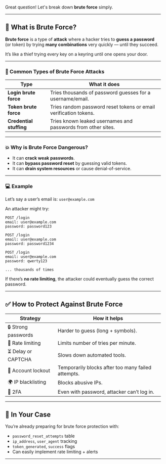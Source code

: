 Great question! Let's break down **brute force** simply.

---

## 🛑 What is Brute Force?

**Brute force** is a type of **attack** where a hacker tries to **guess a password** (or token) by trying **many combinations** very quickly — until they succeed.

It’s like a thief trying every key on a keyring until one opens your door.

---

### 🔐 Common Types of Brute Force Attacks

| Type                    | What it does                                                     |
| ----------------------- | ---------------------------------------------------------------- |
| **Login brute force**   | Tries thousands of password guesses for a username/email.        |
| **Token brute force**   | Tries random password reset tokens or email verification tokens. |
| **Credential stuffing** | Tries known leaked usernames and passwords from other sites.     |

---

### 💥 Why is Brute Force Dangerous?

- It can **crack weak passwords**.
- It can **bypass password reset** by guessing valid tokens.
- It can **drain system resources** or cause denial-of-service.

---

### 💻 Example

Let’s say a user’s email is: `user@example.com`

An attacker might try:

```
POST /login
email: user@example.com
password: password123

POST /login
email: user@example.com
password: password1234

POST /login
email: user@example.com
password: qwerty123

... thousands of times
```

If there’s **no rate limiting**, the attacker could eventually guess the correct password.

---

## ✅ How to Protect Against Brute Force

| Strategy            | How it helps                                       |
| ------------------- | -------------------------------------------------- |
| 🔒 Strong passwords | Harder to guess (long + symbols).                  |
| 🚫 Rate limiting    | Limits number of tries per minute.                 |
| ⏳ Delay or CAPTCHA | Slows down automated tools.                        |
| 🛑 Account lockout  | Temporarily blocks after too many failed attempts. |
| 🌍 IP blacklisting  | Blocks abusive IPs.                                |
| 🔐 2FA              | Even with password, attacker can’t log in.         |

---

## 🔁 In Your Case

You’re already preparing for brute force protection with:

- `password_reset_attempts` table
- `ip_address`, `user_agent` tracking
- `token_generated`, `success` flags
- Can easily implement rate limiting + alerts

---
